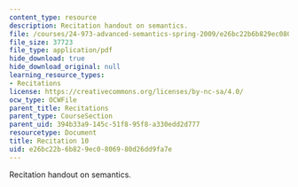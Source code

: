 ```yaml
---
content_type: resource
description: Recitation handout on semantics.
file: /courses/24-973-advanced-semantics-spring-2009/e26bc22b6b829ec0806980d26dd9fa7e_MIT24_973s09_rec10.pdf
file_size: 37723
file_type: application/pdf
hide_download: true
hide_download_original: null
learning_resource_types:
- Recitations
license: https://creativecommons.org/licenses/by-nc-sa/4.0/
ocw_type: OCWFile
parent_title: Recitations
parent_type: CourseSection
parent_uid: 394b33a9-145c-51f8-95f8-a330edd2d777
resourcetype: Document
title: Recitation 10
uid: e26bc22b-6b82-9ec0-8069-80d26dd9fa7e
---
```

Recitation handout on semantics.